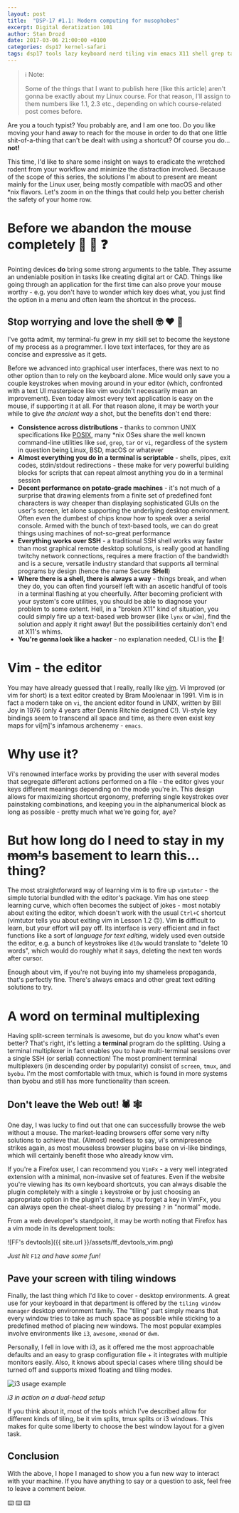 ```yaml
---
layout: post
title:  "DSP-17 #1.1: Modern computing for musophobes"
excerpt: Digital deratization 101
author: Stan Drozd
date: 2017-03-06 21:00:00 +0100
categories: dsp17 kernel-safari
tags: dsp17 tools lazy keyboard nerd tiling vim emacs X11 shell grep tar sed
---
```

> :information_source: Note:
>
> Some of the things that I want to publish here (like this article) aren't
> gonna be exactly about my Linux course. For that reason, I'll assign to them
> numbers like 1.1, 2.3 etc., depending on which course-related post comes
> before.

Are you a touch typist? You probably are, and I am one too. Do you like moving
your hand away to reach for the mouse in order to do that one little
shit-of-a-thing that can't be dealt with using a shortcut? Of course you do...
**not!**

This time, I'd like to share some insight on ways to eradicate the wretched
rodent from your workflow and minimize the distraction involved. Because of the
scope of this series, the solutions I'm about to present are meant mainly for
the Linux user, being mostly compatible with macOS and other \*nix flavors.
Let's zoom in on the things that could help you better cherish the safety of
your home row.

# Before we abandon the mouse completely :mouse2: :no_entry_sign: :question:
Pointing devices **do** bring some strong arguments to the table. They assume an
undeniable position in tasks like creating digital art or CAD. Things like going
through an application for the first time can also prove your mouse worthy -
e.g. you don't have to wonder which key does what, you just find the option in a
menu and often learn the shortcut in the process.

## Stop worrying and love the shell :nerd_face: :heart: :shell:
I've gotta admit, my terminal-fu grew in my skill set to become the keystone of
my process as a programmer. I love text interfaces, for they are as concise and
expressive as it gets.

Before we advanced into graphical user interfaces, there was next to no other
option than to rely on the keyboard alone. Mice would only save you a couple
keystrokes when moving around in your editor (which, confronted with a text UI
masterpiece like vim wouldn't necessarily mean an improvement). Even today
almost every text application is easy on the mouse, if supporting it at all. For
that reason alone, it may be worth your while to give _the ancient way_ a shot,
but the benefits don't end there:

* **Consistence across distributions** - thanks to common UNIX specifications
  like [POSIX][posix], many \*nix OSes share the well known command-line
  utilities like `sed`, `grep`, `tar` or `vi`, regardless of the system in
  question being Linux, BSD, macOS or whatever
* **Almost everything you do in a terminal is scriptable** - shells,
  pipes, exit codes, stdin/stdout redirections - these make for very powerful
  building blocks for scripts that can repeat almost anything you do in a
  terminal session
* **Decent performance on potato-grade machines** - it's not much of a surprise
  that drawing elements from a finite set of predefined font characters is way
  cheaper than displaying sophisticated GUIs on the user's screen, let alone
  supporting the underlying desktop environment. Often even the dumbest of chips
  know how to speak over a serial console. Armed with the bunch of text-based
  tools, we can do great things using machines of not-so-great performance
* **Everything works over SSH** - a traditional SSH shell works way faster than
  most graphical remote desktop solutions, is really good at handling twitchy
  network connections, requires a mere fraction of the bandwidth and is a
  secure, versatile industry standard that supports all terminal programs by
  design (hence the name Secure **SHell**)
* **Where there is a shell, there is always a way** - things break, and when
  they do, you can often find yourself left with an ascetic handful of tools in
  a terminal flashing at you cheerfully. After becoming proficient with your
  system's core utilities, you should be able to diagnose your problem to some
  extent. Hell, in a "broken X11" kind of situation, you could simply fire up a
  text-based web browser (like `lynx` or `w3m`), find the solution and apply it
  right away! But the possibilities certainly don't end at X11's whims.
* **You're gonna look like a hacker** - no explanation needed,
  CLI is the :hankey:!

# Vim - **the** editor
You may have already guessed that I really, really like [vim][vim-website].  Vi
Improved (or vim for short) is a text editor created by Bram Moolenaar in 1991\.
Vim is in fact a modern take on `vi`, the ancient editor found in UNIX, written
by Bill Joy in 1976 (only 4 years after Dennis Ritchie designed C!).  Vi-style
key bindings seem to transcend all space and time, as there even exist key maps
for vi[m]'s infamous archenemy - `emacs`.

# Why use it?
Vi's renowned interface works by providing the user with several modes that
segregate different actions performed on a file - the editor gives your keys
different meanings depending on the mode you're in. This design allows for
maximizing shortcut ergonomy, preferring single keystrokes over painstaking
combinations, and keeping you in the alphanumerical block as long as possible -
pretty much what we're going for, aye?

# But how long do I need to stay in my ~~mom's~~ basement to learn this... thing?
The most straightforward way of learning vim is to fire up `vimtutor` - the
simple tutorial bundled with the editor's package. Vim has one steep learning
curve, which often becomes the subject of jokes - most notably about exiting the
editor, which doesn't work with the usual `Ctrl+C` shortcut (vimtutor tells you
about exiting vim in Lesson 1.2 :upside_down_face:). Vim **is** difficult to
learn, but your effort will pay off. Its interface is very efficient and in fact
functions like a sort of _language for text editing_, widely used even outside
the editor, e.g.  a bunch of keystrokes like `d10w` would translate to "delete
10 words", which would do roughly what it says, deleting the next ten words
after cursor.

Enough about vim, if you're not buying into my shameless propaganda, that's
perfectly fine. There's always emacs and other great text editing solutions
to try.

# A word on terminal multiplexing
Having split-screen terminals is awesome, but do you know what's even better?
That's right, it's letting a **terminal** program do the splitting. Using a
terminal multiplexer in fact enables you to have multi-terminal sessions over a
single SSH (or serial) connection! The most prominent terminal multiplexers (in
descending order by popularity) consist of `screen`, `tmux`, and `byobu`. I'm
the most comfortable with tmux, which is found in more systems than byobu and
still has more functionality than screen.

## Don't leave the Web out! :spider: :spider_web:
One day, I was lucky to find out that one can successfully browse the web
without a mouse. The market-leading browsers offer some very nifty solutions to
achieve that. (Almost) needless to say, vi's omnipresence strikes again, as most
mouseless browser plugins base on vi-like bindings, which will certainly benefit
those who already know vim.

If you're a Firefox user, I can recommend you `VimFx` - a very well integrated
extension with a minimal, non-invasive set of features. Even if the website
you're viewing has its own keyboard shortcuts, you can always disable the plugin
completely with a single `i` keystroke or by just choosing an appropriate option
in the plugin's menu. If you forget a key in VimFx, you can always open the
cheat-sheet dialog by pressing `?` in "normal" mode.

From a web developer's standpoint, it may be worth noting that Firefox has a vim
mode in its development tools:

![FF's devtools]({{ site.url }}/assets/ff_devtools_vim.png)

*Just hit* `F12` *and have some fun!*

## Pave your screen with tiling windows
Finally, the last thing which I'd like to cover - desktop environments. A great
use for your keyboard in that department is offered by the `tiling window
manager` desktop environment family. The "tiling" part simply means that every
window tries to take as much space as possible while sticking to a predefined
method of placing new windows. The most popular examples involve environments
like `i3`, `awesome`, `xmonad` or `dwm`.

Personally, I fell in love with i3, as it offered me the most approachable
defaults and an easy to grasp configuration file + it integrates with multiple
monitors easily. Also, it knows about special cases where tiling should be
turned off and supports mixed floating and tiling modes.

![i3 usage example](http://andykdocs.de/development/Productivity/i3-Window-Manager/files/window-setup-for-development/with-i3/Animation-Window-Arrangement-Workflow-Development-with-i3.gif)

*i3 in action on a dual-head setup*

If you think about it, most of the tools which I've described allow for
different kinds of tiling, be it vim splits, tmux splits or i3 windows. This
makes for quite some liberty to choose the best window layout for a given task.

## Conclusion
With the above, I hope I managed to show you a fun new way to interact with your
machine. If you have anything to say or a question to ask, feel free to leave a
comment below.

:keyboard: :keyboard: :keyboard:

[posix]:https://en.wikipedia.org/wiki/POSIX
[vim-website]:http://www.vim.org/
[bram-mol]:https://en.wikipedia.org/wiki/Bram_Moolenaar
